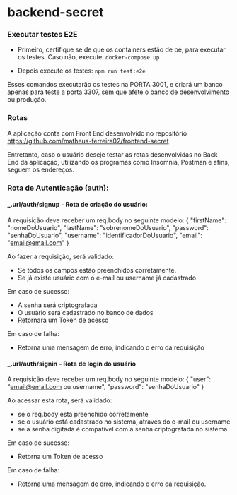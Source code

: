 # backend-secret

### Executar testes E2E
- Primeiro, certifique se de que os containers estão de pé, para executar os testes. Caso não, execute:
``docker-compose up``

- Depois execute os testes: 
``npm run test:e2e``

Esses comandos executarão os testes na PORTA 3001, e criará um banco apenas para teste a porta 3307, sem que afete o banco de desenvolvimento ou produção.

### Rotas
A aplicação conta com Front End desenvolvido no repositório https://github.com/matheus-ferreira02/frontend-secret

Entretanto, caso o usuário deseje testar as rotas desenvolvidas no Back End da aplicação, utilizando os programas como Insomnia, Postman e afins, seguem os endereços.

### Rota de Autenticação (auth):

#### _.url/auth/signup - Rota de criação do usuário:

A requisição deve receber um req.body no seguinte modelo:
{
"firstName": "nomeDoUsuario",
"lastName": "sobrenomeDoUsuario",
"password": "senhaDoUsuario",
"username": "identificadorDoUsuario",
"email": "email@email.com"
}

Ao fazer a requisição, será validado:

- Se todos os campos estão preenchidos corretamente.
- Se já existe usuário com o e-mail ou username já cadastrado

Em caso de sucesso:

- A senha será criptografada
- O usuário será cadastrado no banco de dados
- Retornará um Token de acesso

Em caso de falha:

- Retorna uma mensagem de erro, indicando o erro da requisição

#### _.url/auth/signin - Rota de login do usuário
A requisição deve receber um req.body no seguinte modelo:
{
"user": "email@email.com ou username",
"password": "senhaDoUsuario"
}

Ao acessar esta rota, será validado:

- se o req.body está preenchido corretamente
- se o usuário está cadastrado no sistema, através do e-mail ou username 
- se a senha digitada é compatível com a senha criptografada no sistema

Em caso de sucesso:

- Retorna um Token de acesso

Em caso de falha:

- Retorna uma mensagem de erro, indicando o erro da requisição.





